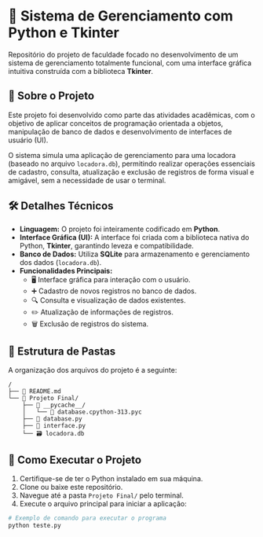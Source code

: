 # 🐍 Sistema de Gerenciamento com Python e Tkinter

Repositório do projeto de faculdade focado no desenvolvimento de um sistema de gerenciamento totalmente funcional, com uma interface gráfica intuitiva construída com a biblioteca **Tkinter**.

## 🎯 Sobre o Projeto

Este projeto foi desenvolvido como parte das atividades acadêmicas, com o objetivo de aplicar conceitos de programação orientada a objetos, manipulação de banco de dados e desenvolvimento de interfaces de usuário (UI).

O sistema simula uma aplicação de gerenciamento para uma locadora (baseado no arquivo `locadora.db`), permitindo realizar operações essenciais de cadastro, consulta, atualização e exclusão de registros de forma visual e amigável, sem a necessidade de usar o terminal.

## 🛠️ Detalhes Técnicos

* **Linguagem:** O projeto foi inteiramente codificado em **Python**.
* **Interface Gráfica (UI):** A interface foi criada com a biblioteca nativa do Python, **Tkinter**, garantindo leveza e compatibilidade.
* **Banco de Dados:** Utiliza **SQLite** para armazenamento e gerenciamento dos dados (`locadora.db`).
* **Funcionalidades Principais:**
    * 🖥️ Interface gráfica para interação com o usuário.
    * ➕ Cadastro de novos registros no banco de dados.
    * 🔍 Consulta e visualização de dados existentes.
    * ✏️ Atualização de informações de registros.
    * 🗑️ Exclusão de registros do sistema.

## 📂 Estrutura de Pastas

A organização dos arquivos do projeto é a seguinte:

```
/
├── 📄 README.md
└── 📁 Projeto Final/
    ├── 📁 __pycache__/
    │   └── 📄 database.cpython-313.pyc
    ├── 🐍 database.py
    ├── 🐍 interface.py
    └── 🗃️ locadora.db
```

## 🚀 Como Executar o Projeto

1.  Certifique-se de ter o Python instalado em sua máquina.
2.  Clone ou baixe este repositório.
3.  Navegue até a pasta `Projeto Final/` pelo terminal.
4.  Execute o arquivo principal para iniciar a aplicação:

```bash
# Exemplo de comando para executar o programa
python teste.py
```
